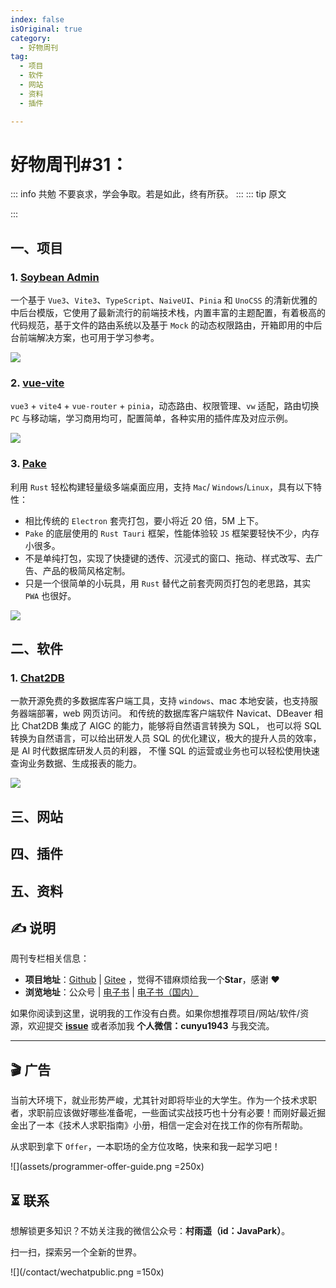 ```yaml
---
index: false
isOriginal: true
category:
  - 好物周刊
tag:
  - 项目
  - 软件
  - 网站
  - 资料
  - 插件

---
```


# 好物周刊#31：

::: info 共勉
不要哀求，学会争取。若是如此，终有所获。
:::
::: tip 原文

:::

## 一、项目

### 1. [Soybean Admin](https://github.com/honghuangdc/soybean-admin)

一个基于 `Vue3`、`Vite3`、`TypeScript`、`NaiveUI`、`Pinia` 和 `UnoCSS` 的清新优雅的中后台模版，它使用了最新流行的前端技术栈，内置丰富的主题配置，有着极高的代码规范，基于文件的路由系统以及基于 `Mock` 的动态权限路由，开箱即用的中后台前端解决方案，也可用于学习参考。

![](https://jsd.cdn.zzko.cn/gh/cunyu1943/JavaPark@main/src/weekly/2023/assets/1695133235107.webp)

### 2. [vue-vite](https://github.com/chao921125/vue-vite)

`vue3` + `vite4` + `vue-router` + `pinia`，动态路由、权限管理、`vw` 适配，路由切换 `PC` 与移动端，学习商用均可，配置简单，各种实用的插件库及对应示例。

![](https://jsd.cdn.zzko.cn/gh/cunyu1943/JavaPark@main/src/weekly/2023/assets/1695168150961.webp)

### 3. [Pake](https://github.com/tw93/Pake)

利用 `Rust` 轻松构建轻量级多端桌面应用，支持 `Mac`/ `Windows`/`Linux`，具有以下特性：

-    相比传统的 `Electron` 套壳打包，要小将近 20 倍，5M 上下。
-   `Pake` 的底层使用的 `Rust Tauri` 框架，性能体验较 `JS` 框架要轻快不少，内存小很多。
-   不是单纯打包，实现了快捷键的透传、沉浸式的窗口、拖动、样式改写、去广告、产品的极简风格定制。
-   只是一个很简单的小玩具，用 `Rust` 替代之前套壳网页打包的老思路，其实 `PWA` 也很好。

![](https://jsd.cdn.zzko.cn/gh/cunyu1943/JavaPark@main/src/weekly/2023/assets/1695175329694.webp)

## 二、软件

### 1. [Chat2DB](https://github.com/chat2db/Chat2DB)

一款开源免费的多数据库客户端工具，支持 `windows`、mac 本地安装，也支持服务器端部署，web 网页访问。 和传统的数据库客户端软件 Navicat、DBeaver 相比 Chat2DB 集成了 AIGC 的能力，能够将自然语言转换为 SQL， 也可以将 SQL 转换为自然语言，可以给出研发人员 SQL 的优化建议，极大的提升人员的效率，是 AI 时代数据库研发人员的利器， 不懂 SQL 的运营或业务也可以轻松使用快速查询业务数据、生成报表的能力。

![](https://jsd.cdn.zzko.cn/gh/cunyu1943/JavaPark@main/src/weekly/2023/assets/1696648457125.webp)

## 三、网站

## 四、插件

## 五、资料

## ✍️ 说明

周刊专栏相关信息：

- **项目地址**：[Github](https://github.com/cunyu1943/JavaPark/) | [Gitee](https://gitee.com/cunyu1943/JavaPark/) ，觉得不错麻烦给我一个**Star**，感谢 ❤️
- **浏览地址**：公众号 | [电子书](https://cunyu1943.github.io/) | [电子书（国内）](https://cunyu1943.gitee.io/)

如果你阅读到这里，说明我的工作没有白费。如果你想推荐项目/网站/软件/资源，欢迎提交 **[issue](https://github.com/cunyu1943/JavaPark/issues)** 或者添加我 **个人微信：cunyu1943** 与我交流。

---

## 🎬️ 广告

当前大环境下，就业形势严峻，尤其针对即将毕业的大学生。作为一个技术求职者，求职前应该做好哪些准备呢，一些面试实战技巧也十分有必要！而刚好最近掘金出了一本《技术人求职指南》小册，相信一定会对在找工作的你有所帮助。

从求职到拿下 `Offer`，一本职场的全方位攻略，快来和我一起学习吧！

![](assets/programmer-offer-guide.png =250x)


## ⏳ 联系

想解锁更多知识？不妨关注我的微信公众号：**村雨遥（id：JavaPark）**。

扫一扫，探索另一个全新的世界。

![](/contact/wechatpublic.png =150x)

<Share colorful />